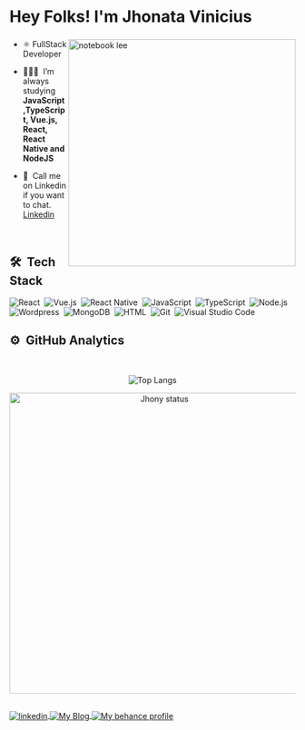 <h1 align="left">Hey Folks! I'm Jhonata Vinicius</h1>
<h3 align="left"></h3>
</p>

<img src="https://raw.githubusercontent.com/MicaelliMedeiros/micaellimedeiros/master/image/computer-illustration.png" min-width="400px" max-width="400px" width="400px" align="right" alt="notebook lee">

- ⚛&nbsp;FullStack Developer

- 👨🏻‍💻&nbsp; I’m always studying **JavaScript,TypeScript, Vue.js, React, React Native and NodeJS**

- 💬&nbsp; Call me on Linkedin if you want to chat. [Linkedin](https://www.linkedin.com/in/jhonatavinicius2488/)

<br>

## 🛠 &nbsp;Tech Stack

![React](https://img.shields.io/badge/-React-05122A?style=for-the-badge&logo=react)&nbsp;
![Vue.js](https://img.shields.io/badge/Vue.js-35495E?style=for-the-badge&logo=vuedotjs&logoColor=4FC08D)&nbsp;
![React Native](https://img.shields.io/badge/React_Native-05122A?style=for-the-badge&logo=react&logoColor=61DAFB)&nbsp;
![JavaScript](https://img.shields.io/badge/-JavaScript-05122A?style=for-the-badge&logo=javascript)&nbsp;
![TypeScript](https://img.shields.io/badge/-TypeScript-05122A?style=for-the-badge&logo=typescript)&nbsp;
![Node.js](https://img.shields.io/badge/-NodeJS-05122A?style=for-the-badge&logo=node.js)&nbsp;
![Wordpress](https://img.shields.io/badge/Wordpress?style=for-the-badge&logo=wordpress)&nbsp;
![MongoDB](https://img.shields.io/badge/-MongoDB-05122A?style=for-the-badge&logo=mongodb)&nbsp;
![HTML](https://img.shields.io/badge/-HTML-05122A?style=for-the-badge&logo=HTML5)&nbsp;
![Git](https://img.shields.io/badge/-Git-05122A?style=for-the-badge&logo=git)&nbsp;
![Visual Studio Code](https://img.shields.io/badge/-VS%20Code-05122A?style=for-the-badge&logo=visual-studio-code&logoColor=007ACC)&nbsp;

## ⚙️ &nbsp;GitHub Analytics

<br>

<center>

![Top Langs](https://github-readme-stats.vercel.app/api/top-langs/?username=jhony2488&layout=compact&theme=ayu-mirage&hide_border=true&langs_count=8)

<img width="530em" src="https://github-readme-stats.vercel.app/api?username=jhony2488&show_icons=true&theme=nightowl" alt="Jhony status"/>
</center>

##

<a href="https://www.linkedin.com/in/jhonatavinicius2488/" target="_blank">
  <img align="center" src="https://img.shields.io/badge/LinkedIn-05122A?style=for-the-badge&logo=linkedin" alt="linkedin"/>
</a>
  <a href="https://dev.to/jhonyaraujooficial" target="_blank">
  <img align="center" src="ttps://img.shields.io/badge/dev.to-0A0A0A?style=for-the-badge&logo=devdotto&logoColor=white" alt="My Blog"/>
</a>
  <a href="https://www.behance.net/jhonyaraujo" target="_blank">
  <img align="center" src="https://img.shields.io/badge/-Behance-blue?style=for-the-badge&logo=behance&logoColor=white" alt="My behance profile"/>
</a>
  </a>
</p>





